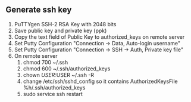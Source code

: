 
## Generate ssh key
1. PuTTYgen SSH-2 RSA Key with 2048 bits
1. Save public key and private key (ppk)
1. Copy the text field of Public Key to authorized_keys on remote server
1. Set Putty Configuration "Connection -> Data, Auto-login username"
1. Set Putty Configuration "Connection -> SSH -> Auth, Private key file"
1. On remote server
    1. chmod 700 ~/.ssh
    1. chmod 600 ~/.ssh/authorized_keys
    1. chown $USER:$USER ~/.ssh -R
    1. change /etc/ssh/sshd_config so it contains AuthorizedKeysFile %h/.ssh/authorized_keys
    1. sudo service ssh restart

